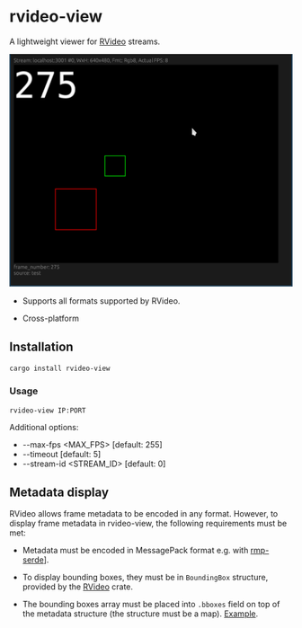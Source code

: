 # rvideo-view

A lightweight viewer for [RVideo](https://crates.io/crate/rvideo) streams.

<img
src="https://raw.githubusercontent.com/roboplc/rvideo/main/rvideo-view/rvideo-view.png"
width="600" />

* Supports all formats supported by RVideo.

* Cross-platform

## Installation

```
cargo install rvideo-view
```

### Usage

```
rvideo-view IP:PORT
```

Additional options:

* --max-fps <MAX_FPS>      [default: 255]
* --timeout <TIMEOUT>      [default: 5]
* --stream-id <STREAM_ID>  [default: 0]

## Metadata display

RVideo allows frame metadata to be encoded in any format. However, to display
frame metadata in rvideo-view, the following requirements must be met:

* Metadata must be encoded in MessagePack format e.g. with
  [rmp-serde](https://crates.io/crate/rmp-serde)].

* To display bounding boxes, they must be in `BoundingBox` structure, provided
  by the [RVideo](https://crates.io/crate/rvideo) crate.

* The bounding boxes array must be placed into `.bboxes` field on top of the
  metadata structure (the structure must be a map).
  [Example](https://github.com/roboplc/rvideo/blob/main/examples/server.rs).
